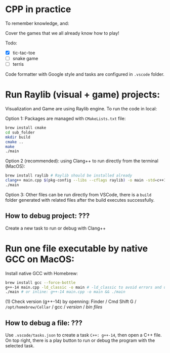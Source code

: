 # CPP in practice

To remember knowledge, and:

Cover the games that we all already know how to play!

Todo:

- [x] tic-tac-toe
- [ ] snake game
- [ ] terris

Code formatter with Google style and tasks are configured in `.vscode` folder.

# Run Raylib (visual + game) projects: 

Visualization and Game are using Raylib engine. To run the code in local:

Option 1: Packages are managed with `CMakeLists.txt` file:

```bash
brew install cmake
cd sub_folder
mkdir build
cmake ..
make
./main
```

Option 2 (recommended): using Clang++ to run directly from the terminal (MacOS):

```bash
brew install raylib # Raylib should be installed already
clang++ main.cpp $(pkg-config --libs --cflags raylib) -o main -std=c++11
./main
```

Option 3: Other files can be run directly from VSCode, there is a `build` folder generated with related files after the build executes successfully.

## How to debug project: ???

Create a new task to run or debug with Clang++

# Run one file executable by native GCC on MacOS:

Install native GCC with Homebrew:

```bash
brew install gcc --force-bottle
g++-14 main.cpp -ld_classic -o main # -ld_classic to avoid errors and use old syntax
./main # or inline: g++-14 main.cpp -o main && ./main
```

(1) Check version (g++-14) by openning: Finder / Cmd Shift G / `/opt/homebrew/Cellar` / gcc / *version* / *bin files*

## How to debug a file: ???

Use `.vscode/tasks.json` to create a task `C++: g++-14`, then open a C++ file. 
On top right, there is a play button to run or debug the program with the selected task.
